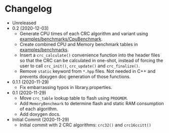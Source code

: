 # Changelog

* Unreleased
* 0.2 (2020-12-03)
    * Generate CPU times of each CRC algorithm and variant using
      [examples/benchmarks/CpuBenchmark](examples/benchmarks/CpuBenchmark).
    * Create combined CPU and Memory benchmark tables in
      [examples/benchmarks](examples/benchmarks).
    * Insert a `crc_calculate()` convenience function into the header files so
      that the CRC can be calculated in one-shot, instead of forcing the user to
      call `crc_init()`, `crc_update()` and `crc_finalize()`.
    * Remove `static` keyword from `*.hpp` files. Not needed in C++ and
      prevents doxygen doc generation of those functions.
* 0.1.1 (2020-11-29)
    * Fix embarrassing typos in library.properties.
* 0.1 (2020-11-29)
    * Move `crc_table` lookup table to flash using `PROGMEM`.
    * Add `MemoryBenchmark` to determine flash and static RAM consumption of
      each algorithm.
    * Add doxygen docs.
* Initial Commit (2020-11-29)
    * Initial commit with 2 CRC algorithms: `crc32()` and `crc16ccitt()`
